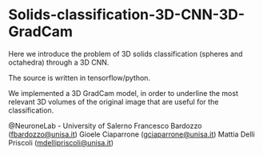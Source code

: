 # Solids-classification-3D-CNN-3D-GradCam
Here we introduce the problem of 3D solids classification (spheres and octahedra) through a 3D CNN.

The source is written in tensorflow/python.

We implemented a 3D GradCam model, in order to underline the most relevant 3D volumes of the original image that are useful for the classification.

@NeuroneLab - University of Salerno
Francesco Bardozzo (fbardozzo@unisa.it)
Gioele Ciaparrone  (gciaparrone@unisa.it)
Mattia Delli Priscoli (mdellipriscoli@unisa.it)

